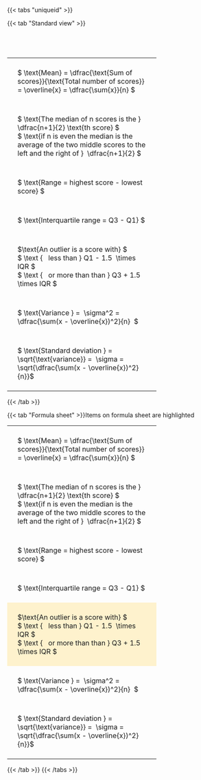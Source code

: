 ---
---

{{< tabs "uniqueid" >}}

{{< tab "Standard view" >}}

#  
<br>
<style type="text/css">
#T_0c95e th.col_heading {
  text-align: left;
  font-size: 1em;
}
#T_0c95e td {
  text-align: left;
  font-size: 1em;
  padding: 1.5em;
}
#T_0c95e_row0_col0, #T_0c95e_row1_col0, #T_0c95e_row2_col0, #T_0c95e_row3_col0, #T_0c95e_row4_col0, #T_0c95e_row5_col0, #T_0c95e_row6_col0 {
  width: 300px;
  white-space: pre-wrap;
}
</style>
<table id="T_0c95e">
  <thead>
  </thead>
  <tbody>
    <tr>
      <td id="T_0c95e_row0_col0" class="data row0 col0" >$ \text{Mean} = \dfrac{\text{Sum of scores}}{\text{Total number of scores}} = \overline{x} = \dfrac{\sum{x}}{n} $</td>
    </tr>
    <tr>
      <td id="T_0c95e_row1_col0" class="data row1 col0" >$ \text{The median of n scores is the } \dfrac{n+1}{2} \text{th score} $
$ \text{if n is even the median is the average of the two middle scores to the left and the right of }  \dfrac{n+1}{2} $</td>
    </tr>
    <tr>
      <td id="T_0c95e_row2_col0" class="data row2 col0" >$ \text{Range = highest score - lowest score} $</td>
    </tr>
    <tr>
      <td id="T_0c95e_row3_col0" class="data row3 col0" >$ \text{Interquartile range = Q3 - Q1} $</td>
    </tr>
    <tr>
      <td id="T_0c95e_row4_col0" class="data row4 col0" >$\text{An outlier is a score with} $
$ \text {   less than } Q1 - 1.5  \times IQR $
$ \text {   or more than than } Q3 + 1.5  \times IQR $</td>
    </tr>
    <tr>
      <td id="T_0c95e_row5_col0" class="data row5 col0" >$ \text{Variance } =  \sigma^2 = \dfrac{\sum(x - \overline{x})^2}{n}  $</td>
    </tr>
    <tr>
      <td id="T_0c95e_row6_col0" class="data row6 col0" >$ \text{Standard deviation } = \sqrt{\text{variance}} =  \sigma = \sqrt{\dfrac{\sum(x - \overline{x})^2}{n}}$</td>
    </tr>
  </tbody>
</table>
{{< /tab >}}

{{< tab "Formula sheet" >}}Items on formula sheet are highlighted<style type="text/css">
#T_b9f5b th.col_heading {
  text-align: left;
  font-size: 1em;
}
#T_b9f5b td {
  text-align: left;
  font-size: 1em;
  padding: 1.5em;
}
#T_b9f5b_row0_col0, #T_b9f5b_row1_col0, #T_b9f5b_row2_col0, #T_b9f5b_row3_col0, #T_b9f5b_row5_col0, #T_b9f5b_row6_col0 {
  width: 300px;
  white-space: pre-wrap;
}
#T_b9f5b_row4_col0 {
  width: 300px;
  background-color: rgba(255,194,10, 0.2);
  white-space: pre-wrap;
}
</style>
<table id="T_b9f5b">
  <thead>
  </thead>
  <tbody>
    <tr>
      <td id="T_b9f5b_row0_col0" class="data row0 col0" >$ \text{Mean} = \dfrac{\text{Sum of scores}}{\text{Total number of scores}} = \overline{x} = \dfrac{\sum{x}}{n} $</td>
    </tr>
    <tr>
      <td id="T_b9f5b_row1_col0" class="data row1 col0" >$ \text{The median of n scores is the } \dfrac{n+1}{2} \text{th score} $
$ \text{if n is even the median is the average of the two middle scores to the left and the right of }  \dfrac{n+1}{2} $</td>
    </tr>
    <tr>
      <td id="T_b9f5b_row2_col0" class="data row2 col0" >$ \text{Range = highest score - lowest score} $</td>
    </tr>
    <tr>
      <td id="T_b9f5b_row3_col0" class="data row3 col0" >$ \text{Interquartile range = Q3 - Q1} $</td>
    </tr>
    <tr>
      <td id="T_b9f5b_row4_col0" class="data row4 col0" >$\text{An outlier is a score with} $
$ \text {   less than } Q1 - 1.5  \times IQR $
$ \text {   or more than than } Q3 + 1.5  \times IQR $</td>
    </tr>
    <tr>
      <td id="T_b9f5b_row5_col0" class="data row5 col0" >$ \text{Variance } =  \sigma^2 = \dfrac{\sum(x - \overline{x})^2}{n}  $</td>
    </tr>
    <tr>
      <td id="T_b9f5b_row6_col0" class="data row6 col0" >$ \text{Standard deviation } = \sqrt{\text{variance}} =  \sigma = \sqrt{\dfrac{\sum(x - \overline{x})^2}{n}}$</td>
    </tr>
  </tbody>
</table>
{{< /tab >}}
{{< /tabs >}}
